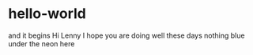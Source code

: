 # hello-world
and it begins
Hi Lenny 
I hope you are doing well these days
nothing blue under the neon here

